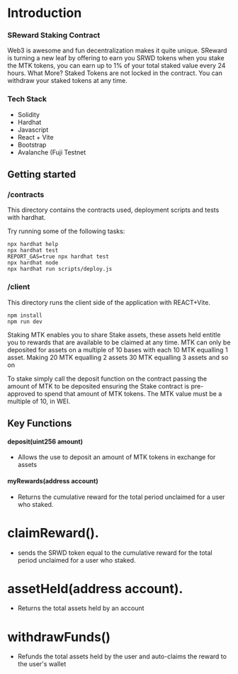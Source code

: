 

# Introduction
### SReward Staking Contract
Web3 is awesome and fun decentralization makes it quite unique. SReward is turning a new leaf by offering to earn you SRWD tokens when you stake the MTK tokens, you can earn up to 1% of your total staked value every 24 hours. 
What More?
Staked Tokens are not locked in the contract. You can withdraw your staked tokens at any time.

### Tech Stack
- Solidity
- Hardhat
- Javascript
- React + Vite
- Bootstrap
- Avalanche (Fuji Testnet

## Getting started

### /contracts

This directory contains the contracts used, deployment scripts and tests with hardhat.

Try running some of the following tasks:

```shell
npx hardhat help
npx hardhat test
REPORT_GAS=true npx hardhat test
npx hardhat node
npx hardhat run scripts/deploy.js
```

### /client
This directory runs the client side of the application with REACT+Vite.
```shell
npm install
npm run dev
```

Staking MTK enables you to share Stake assets, these assets held entitle you to rewards that are available to be claimed at any time. MTK can only be deposited for assets on a multiple of 10 bases with each 10 MTK equalling 1 asset. Making
20 MTK equalling 2 assets
30 MTK equalling 3 assets
and so on

To stake simply call the deposit function on the contract passing the amount of MTK to be deposited ensuring the Stake contract is pre-approved to spend that amount of MTK tokens. The MTK value must be a multiple of 10, in WEI.


## Key Functions

#### deposit(uint256 amount)
- Allows the use to deposit an amount of MTK tokens in exchange for assets
#### myRewards(address account)
- Returns the cumulative reward for the total period unclaimed for a user who staked.
# claimReward().
- sends the SRWD token equal to the cumulative reward for the total period unclaimed for a user who staked.
# assetHeld(address account). 
- Returns the total assets held by an account
# withdrawFunds()
- Refunds the total assets held by the user and auto-claims the reward to the user's wallet